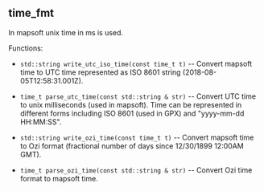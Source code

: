 ## time_fmt

In mapsoft unix time in ms is used.

Functions:

* `std::string write_utc_iso_time(const time_t t)` --
   Convert mapsoft time to UTC time represented as ISO 8601 string (2018-08-05T12:58:31.001Z).

* `time_t parse_utc_time(const std::string & str)` --
  Convert UTC time to unix milliseconds (used in mapsoft).
  Time can be represented in different forms including ISO 8601 (used in GPX)
  and "yyyy-mm-dd HH:MM:SS".

* `std::string write_ozi_time(const time_t t)` --
   Convert mapsoft time to Ozi format (fractional number of days since 12/30/1899 12:00AM GMT).

* `time_t parse_ozi_time(const std::string & str)` --
   Convert Ozi time format to mapsoft time.

